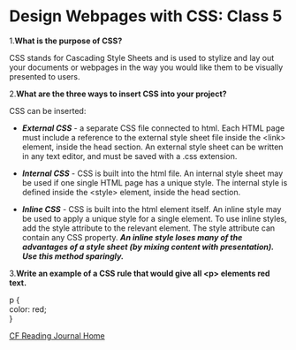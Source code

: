 # Design Webpages with CSS: Class 5

1.**What is the purpose of CSS?**

CSS stands for Cascading Style Sheets and is used to stylize and lay out your documents or webpages in the way you would like them to be visually presented to users.

2.**What are the three ways to insert CSS into your project?**

CSS can be inserted:

* ***External CSS*** - a separate CSS file connected to html. Each HTML page must include a reference to the external style sheet file inside the \<link> element, inside the head section. An external style sheet can be written in any text editor, and must be saved with a .css extension.

* ***Internal CSS*** - CSS is built into the html file. An internal style sheet may be used if one single HTML page has a unique style. The internal style is defined inside the \<style> element, inside the head section.

* ***Inline CSS*** - CSS is built into the html element itself. An inline style may be used to apply a unique style for a single element. To use inline styles, add the style attribute to the relevant element. The style attribute can contain any CSS property.
***An inline style loses many of the advantages of a style sheet (by mixing content with presentation). Use this method sparingly.***

3.**Write an example of a CSS rule that would give all \<p> elements red text.**

p \{  
color: red;  
\}

[CF Reading Journal Home](../README.md)
